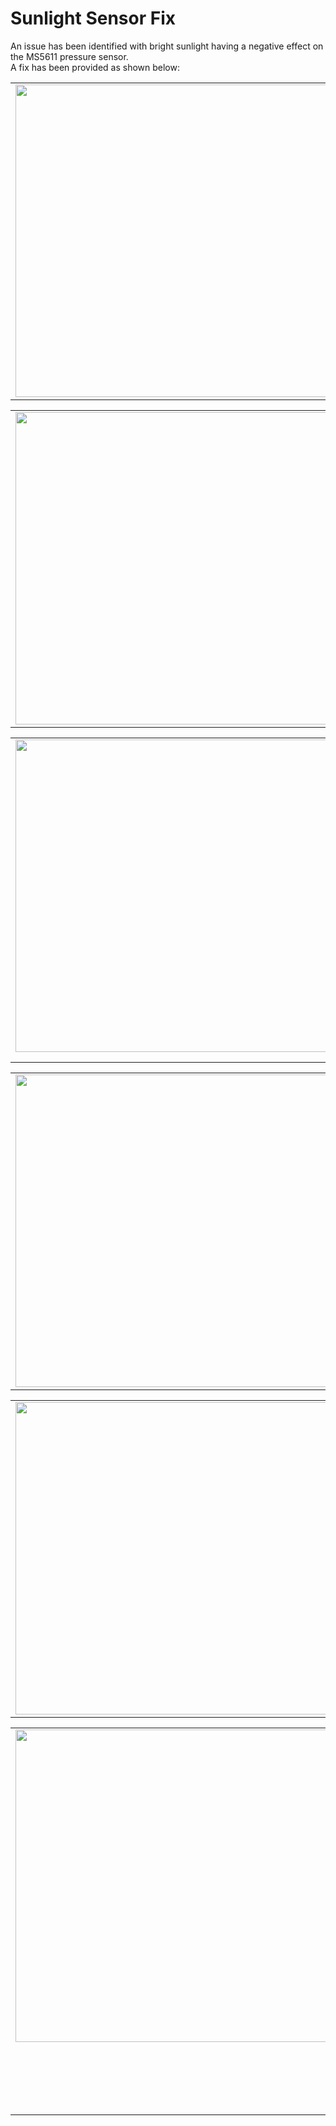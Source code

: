 <h1>Sunlight Sensor Fix</h1>
An issue has been identified with bright sunlight having a negative effect on the MS5611 pressure sensor. </br>
A fix has been provided as shown below:

<table>
  <tr>
    <td width=60% vAlign="top" align="center">
      <img src="https://github.com/glydrfreak/vSpeed-Vario/blob/master/Images/ssf1.1.JPG" width=500>
    </td>
    <td width=40%> 
      <ul>
        <li>Cut a piece of electrical tape 1 inch long</li>
      </ul>
    </td>
  </tr>
</table>
<table>
  <tr>
    <td width=60% vAlign="top" align="center">
      <img src="https://github.com/glydrfreak/vSpeed-Vario/blob/master/Images/ssf2.JPG" width=500>
    </td>
    <td width=40%> 
      <ul>
        <li>Fold over the edge just past the centerline</li>
      </ul>
    </td>
  </tr>
</table>
<table>
  <tr>
    <td width=60% vAlign="top" align="center">
      <img src="https://github.com/glydrfreak/vSpeed-Vario/blob/master/Images/Inkedssf3_LI.jpg" width=500>
    </td>
    <td width=40%> 
      <ul>
        <li>Apply the sticky side in front of the battery connector</li>
        <li>Make sure to have the pressure sensor free of the sticky part, or else the sensor will be suffocated</li>
        (The blue arrow indicates the pressure sensor)
      </ul>
    </td>
  </tr>
</table>
<table>
  <tr>
    <td width=60% vAlign="top" align="center">
      <img src="https://github.com/glydrfreak/vSpeed-Vario/blob/master/Images/Inkedssf4_LI.jpg" width=500>
    </td>
    <td width=40%> 
      <ul>
        <li>The folded edge should be flush with the bluetooth module</li>
      </ul>
    </td>
  </tr>
</table>
<table>
  <tr>
    <td width=60% vAlign="top" align="center">
      <img src="https://github.com/glydrfreak/vSpeed-Vario/blob/master/Images/ssf5.JPG" width=500>
    </td>
    <td width=40%> 
      <ul>
        <li>The edge of the tape should be flush with the edge of the circuit board</li>
        <li>This way, when the case is screwed on it will hold the tape in place</li>
      </ul>
    </td>
  </tr>
</table>
<table>
  <tr>
    <td width=60% vAlign="top" align="center">
      <img src="https://github.com/glydrfreak/vSpeed-Vario/blob/master/Images/ssf6.JPG" width=500>
    </td>
    <td width=40%> 
      <ul>
        <li>To re-attatch the leash, it is best to screw the other three screws in first</li>
        <li>Then insert the leash into the slot, followed by the fourth screw</li>
        <li><b>BE EXTRA CAUTIOUS TO NOT STRIP OUT THE CASE WITH THE SCREWS! THEY SHOULD NOT BE TORQUED AT ALL</b></li>
      </ul>
    </td>
  </tr>
</table>
